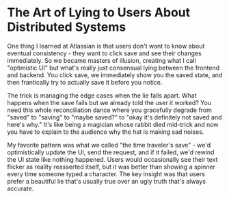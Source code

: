 ---
---
# The Art of Lying to Users About Distributed Systems

One thing I learned at Atlassian is that users don't want to know about eventual consistency - they want to click save and see their changes immediately. So we became masters of illusion, creating what I call "optimistic UI" but what's really just consensual lying between the frontend and backend. You click save, we immediately show you the saved state, and then frantically try to actually save it before you notice.

The trick is managing the edge cases when the lie falls apart. What happens when the save fails but we already told the user it worked? You need this whole reconciliation dance where you gracefully degrade from "saved" to "saving" to "maybe saved?" to "okay it's definitely not saved and here's why." It's like being a magician whose rabbit died mid-trick and now you have to explain to the audience why the hat is making sad noises.

My favorite pattern was what we called "the time traveler's save" - we'd optimistically update the UI, send the request, and if it failed, we'd rewind the UI state like nothing happened. Users would occasionally see their text flicker as reality reasserted itself, but it was better than showing a spinner every time someone typed a character. The key insight was that users prefer a beautiful lie that's usually true over an ugly truth that's always accurate.

